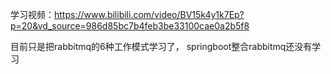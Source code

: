 学习视频：https://www.bilibili.com/video/BV15k4y1k7Ep?p=20&vd_source=986d85bc7b4feb3be33100cae0a2b5f8

目前只是把rabbitmq的6种工作模式学习了，
springboot整合rabbitmq还没有学习

